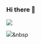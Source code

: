 ### Hi there 👋
<a href="https://honggacoding.tistory.com/" target="_blank">
  <img src="https://img.shields.io/badge/TV Time-FFD400?style=flat-square&logo=Tistory&logoColor=white"/></a>

<img src="https://img.shields.io/badge/Python-3766AB?style=flat-square&logo=Python&logoColor=white"/></a>&nbsp 


<!--
**Hongaproject/Hongaproject** is a ✨ _special_ ✨ repository because its `README.md` (this file) appears on your GitHub profile.

Here are some ideas to get you started:

- 🔭 I’m currently working on ...
- 🌱 I’m currently learning ...
- 👯 I’m looking to collaborate on ...
- 🤔 I’m looking for help with ...
- 💬 Ask me about ...
- 📫 How to reach me: ...
- 😄 Pronouns: ...
- ⚡ Fun fact: ...
-->
